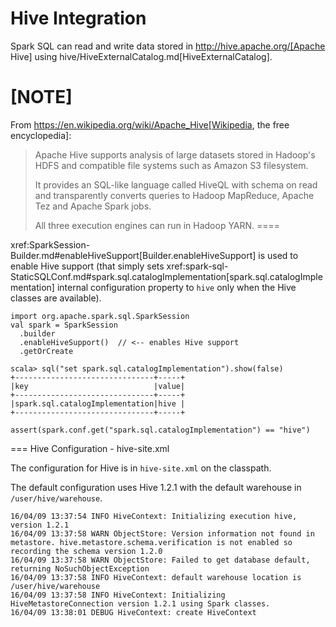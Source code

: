# Hive Integration

Spark SQL can read and write data stored in http://hive.apache.org/[Apache Hive] using hive/HiveExternalCatalog.md[HiveExternalCatalog].

[NOTE]
====
From https://en.wikipedia.org/wiki/Apache_Hive[Wikipedia, the free encyclopedia]:

> Apache Hive supports analysis of large datasets stored in Hadoop's HDFS and compatible file systems such as Amazon S3 filesystem.
>
> It provides an SQL-like language called HiveQL with schema on read and transparently converts queries to Hadoop MapReduce, Apache Tez and Apache Spark jobs.
>
> All three execution engines can run in Hadoop YARN.
====

xref:SparkSession-Builder.md#enableHiveSupport[Builder.enableHiveSupport] is used to enable Hive support (that simply sets xref:spark-sql-StaticSQLConf.md#spark.sql.catalogImplementation[spark.sql.catalogImplementation] internal configuration property to `hive` only when the Hive classes are available).

```
import org.apache.spark.sql.SparkSession
val spark = SparkSession
  .builder
  .enableHiveSupport()  // <-- enables Hive support
  .getOrCreate

scala> sql("set spark.sql.catalogImplementation").show(false)
+-------------------------------+-----+
|key                            |value|
+-------------------------------+-----+
|spark.sql.catalogImplementation|hive |
+-------------------------------+-----+

assert(spark.conf.get("spark.sql.catalogImplementation") == "hive")
```

=== Hive Configuration - hive-site.xml

The configuration for Hive is in `hive-site.xml` on the classpath.

The default configuration uses Hive 1.2.1 with the default warehouse in `/user/hive/warehouse`.

```
16/04/09 13:37:54 INFO HiveContext: Initializing execution hive, version 1.2.1
16/04/09 13:37:58 WARN ObjectStore: Version information not found in metastore. hive.metastore.schema.verification is not enabled so recording the schema version 1.2.0
16/04/09 13:37:58 WARN ObjectStore: Failed to get database default, returning NoSuchObjectException
16/04/09 13:37:58 INFO HiveContext: default warehouse location is /user/hive/warehouse
16/04/09 13:37:58 INFO HiveContext: Initializing HiveMetastoreConnection version 1.2.1 using Spark classes.
16/04/09 13:38:01 DEBUG HiveContext: create HiveContext
```
